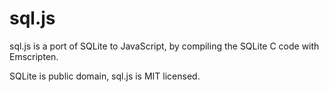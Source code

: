 
sql.js
======

sql.js is a port of SQLite to JavaScript, by compiling the SQLite C code with Emscripten.

SQLite is public domain, sql.js is MIT licensed.

